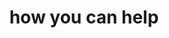---
title : "how you can help"
layout: "goal"
description: "Technologies is about advancement, and innovation is to come out with something original and unique, and MHR is combining this tow terms together, to make high quality and affordable helmet for all motorcycle riders."
image : "images/helmet/c1.png"



########### Goal ##########
goal:
  enable : true
  section : "EXPLORE OUR HELMET LINE-UP"
  title: 'Goals and Objectives'
  item:
  - index: '01'
    image : "images/goal/1.svg"
    content : "Give refugee women the opportunity to have an informed pregnancy, a supported labour and a safe birth, and encourage the best nurturing of their infants."
  - index: '02'
    image : "images/goal/2.svg"
    content : "Provide assistance with the costs of medical care and hospital bills and provide baby care items where needed."
  - index: '03'
    image : "images/goal/3.svg"
    content : "Ensure prenatal education and preparation, and postnatal assistance and advice."
  - index: '04'
    image : "images/goal/4.svg"
    content : "Partner with Equal Start to provide digital      learning for young children unable to attend regular schooling due to their refugee status."
  - index: '05'
    image : "images/goal/5.svg"
    content : "Partner in developing educational opportunities for children."
  - index: '06'
    image : "images/goal/6.svg"
    content : "Work toward building mental health teams, and providing structure for healing of past traumas."
  - index: '07'
    image : "images/goal/7.svg"
    content : "Advocate for vulnerable refugees and defend where necessary."
  - index: '08'
    image : "images/goal/8.svg"
    content : "Partner with other organisations to bring the best and safest outcomes for Rohingya families."
  - index: '09'
    image : "images/goal/9.svg"
    content : "Promote honour, respect and kindness toward them and amongst their community. "
  


    
  


########### funfacts ##########
funfacts:
  enable : false
  title : "AERO DYNAMIC."
  content : "Give refugee women the opportunity to have an informed pregnancy, a supported labour and a safe birth, and encourage the best nurturing of their infants."
  image : "images/hero-image/7.png"
    
########### Career ############
career:
  enable : false
  title : "DURABLE."
  content : "Any good helmet should be able to withstand wear, pressure and damage. MHR's helmet will protect you from the environment you’re riding in, whether it be inclement weather or debris and bugs hitting your visor."
  image : "images/technical/4.png"

---